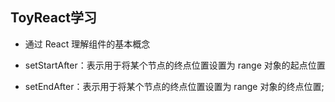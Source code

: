 ## ToyReact学习



- 通过 React 理解组件的基本概念



- setStartAfter：表示用于将某个节点的终点位置设置为 range 对象的起点位置
- setEndAfter：表示用于将某个节点的终点位置设置为 range 对象的终点位置;
